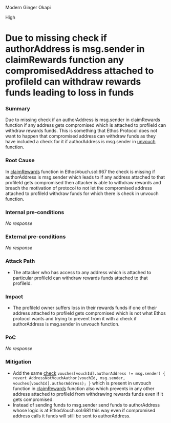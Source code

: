 Modern Ginger Okapi

High

# Due to missing check if authorAddress is msg.sender in claimRewards function any compromisedAddress attached to profileId can withdraw rewards funds leading to loss in funds

### Summary

Due to missing check if an authorAddress is msg.sender in claimRewards function if any address gets compromised which is attached to profileId can withdraw rewards funds. This is something that Ethos Protocol does not want to happen that compromised address can withdraw funds as they have included a check for it if authorAddress is msg.sender in [unvouch](https://github.com/sherlock-audit/2024-11-ethos-network-ii/blob/main/ethos/packages/contracts/contracts/EthosVouch.sol#L459) function.

### Root Cause

In [claimRewards](https://github.com/sherlock-audit/2024-11-ethos-network-ii/blob/main/ethos/packages/contracts/contracts/EthosVouch.sol#L667) function in EthosVouch.sol:667 the check is missing if authorAddress is msg.sender which leads to if any address attached to that profileId gets compromised then attacker is able to withdraw rewards and breach the motivation of protocol to not let the compromised address attached to profileId withdraw funds for which there is check in unvouch function.

### Internal pre-conditions

_No response_

### External pre-conditions

_No response_

### Attack Path

- The attacker who has access to any address which is attached to particular profileId can withdraw rewards funds attached to that profileId.

### Impact

- The profileId owner suffers loss in their rewards funds if one of their address attached to profileId gets compromised which is not what Ethos protocol wants and trying to prevent from it with a check if authorAddress is msg.sender in unvouch function.

### PoC

_No response_

### Mitigation

- Add the same [check](https://github.com/sherlock-audit/2024-11-ethos-network-ii/blob/main/ethos/packages/contracts/contracts/EthosVouch.sol#L459) `vouches[vouchId].authorAddress != msg.sender) {
      revert AddressNotVouchAuthor(vouchId, msg.sender, vouches[vouchId].authorAddress);
    }`
which is present in unvouch function in [claimRewards](https://github.com/sherlock-audit/2024-11-ethos-network-ii/blob/main/ethos/packages/contracts/contracts/EthosVouch.sol#L667C12-L667C24) function also which prevents in any other address attached to profileId from withdrawing rewards funds even if it gets compromised.
- Instead of sending funds to msg.sender send funds to authorAddress whose logic is at EthosVouch.sol:681 this way even if compromised address calls it funds will still be sent to authorAddress.